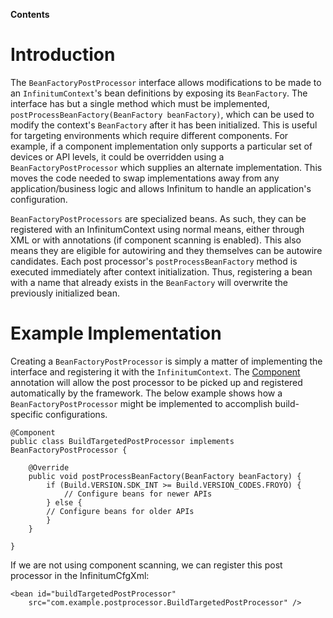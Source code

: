 **Contents**


# Introduction #

The `BeanFactoryPostProcessor` interface allows modifications to be made to an `InfinitumContext`'s bean definitions by exposing its `BeanFactory`. The interface has but a single method which must be implemented, `postProcessBeanFactory(BeanFactory beanFactory)`, which can be used to modify the context's `BeanFactory` after it has been initialized. This is useful for targeting environments which require different components. For example, if a component implementation only supports a particular set of devices or API levels, it could be overridden using a `BeanFactoryPostProcessor` which supplies an alternate implementation. This moves the code needed to swap implementations away from any application/business logic and allows Infinitum to handle an application's configuration.

`BeanFactoryPostProcessors` are specialized beans. As such, they can be registered with an InfinitumContext using normal means, either through XML or with annotations (if component scanning is enabled). This also means they are eligible for autowiring and they themselves can be autowire candidates. Each post processor's `postProcessBeanFactory` method is executed immediately after context initialization. Thus, registering a bean with a name that already exists in the `BeanFactory` will overwrite the previously initialized bean.

# Example Implementation #

Creating a `BeanFactoryPostProcessor` is simply a matter of implementing the interface and registering it with the `InfinitumContext`. The [Component](Component.md) annotation will allow the post processor to be picked up and registered automatically by the framework. The below example shows how a `BeanFactoryPostProcessor` might be implemented to accomplish build-specific configurations.

```
@Component
public class BuildTargetedPostProcessor implements BeanFactoryPostProcessor {

    @Override
    public void postProcessBeanFactory(BeanFactory beanFactory) {
        if (Build.VERSION.SDK_INT >= Build.VERSION_CODES.FROYO) {
            // Configure beans for newer APIs
        } else {
	    // Configure beans for older APIs
        }
    }

}
```

If we are not using component scanning, we can register this post processor in the InfinitumCfgXml:

```
<bean id="buildTargetedPostProcessor"
    src="com.example.postprocessor.BuildTargetedPostProcessor" />
```